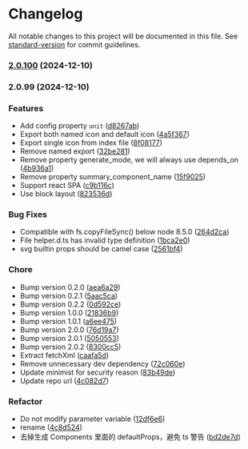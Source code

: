 # Changelog

All notable changes to this project will be documented in this file. See [standard-version](https://github.com/conventional-changelog/standard-version) for commit guidelines.

### [2.0.100](https://github.com/iconfont-cli/react-iconfont-cli/compare/v2.0.99...v2.0.100) (2024-12-10)

### 2.0.99 (2024-12-10)


### Features

* Add config property `unit` ([d8267ab](https://github.com/iconfont-cli/react-iconfont-cli/commit/d8267ab5c573b03d7b29d23bb69635f105e5a53d))
* Export both named icon and default icon ([4a5f367](https://github.com/iconfont-cli/react-iconfont-cli/commit/4a5f367938e467be3a7d0e36e48395ece3ab7855))
* Export single icon from index file ([8f08177](https://github.com/iconfont-cli/react-iconfont-cli/commit/8f08177b1909dc7052985b11bf6b969a1919eb21))
* Remove named export ([32be281](https://github.com/iconfont-cli/react-iconfont-cli/commit/32be281343ed62235931ee0624ac6709035e1515))
* Remove property generate_mode, we will always use depends_on ([4b936a1](https://github.com/iconfont-cli/react-iconfont-cli/commit/4b936a1029a4dd8ce24b837a04afb5f2805e38cf))
* Remove property summary_component_name ([15f9025](https://github.com/iconfont-cli/react-iconfont-cli/commit/15f90259154e4fca5eb976d70e73dbaee8c23349))
* Support react SPA ([c9b116c](https://github.com/iconfont-cli/react-iconfont-cli/commit/c9b116cdec9fcf84e08d010817f0cab18652e371))
* Use block layout ([823536d](https://github.com/iconfont-cli/react-iconfont-cli/commit/823536d265e9ce5aebf8b3afc9eb1bbec467d69b))


### Bug Fixes

* Compatible with fs.copyFileSync() below node 8.5.0 ([264d2ca](https://github.com/iconfont-cli/react-iconfont-cli/commit/264d2caff7b5ea751a22ffb7d0ebf76f9c425a8a))
* File helper.d.ts has invalid type definition ([1bca2e0](https://github.com/iconfont-cli/react-iconfont-cli/commit/1bca2e055d81c999bf7119fc8708e6701f0e1c68))
* svg builtin props should be camel case ([2561bf4](https://github.com/iconfont-cli/react-iconfont-cli/commit/2561bf48d94d68425c9a45148dcb08a51175b453))


### Chore

* Bump version 0.2.0 ([aea6a29](https://github.com/iconfont-cli/react-iconfont-cli/commit/aea6a2927d6c2cbaf8a173a6c7ec31e828c66d11))
* Bump version 0.2.1 ([5aac5ca](https://github.com/iconfont-cli/react-iconfont-cli/commit/5aac5ca0880a75851d32a0e6aad4414b3323b3ba))
* Bump version 0.2.2 ([0d592ce](https://github.com/iconfont-cli/react-iconfont-cli/commit/0d592ceacb230ef272d51d497be2ec377b0965ff))
* Bump version 1.0.0 ([21836b9](https://github.com/iconfont-cli/react-iconfont-cli/commit/21836b9596d6bb231c9c2afabf111790a41e5eec))
* Bump version 1.0.1 ([a6ee475](https://github.com/iconfont-cli/react-iconfont-cli/commit/a6ee475a376df2513683bb34cc3001a3c5c6fa95))
* Bump version 2.0.0 ([76d19a7](https://github.com/iconfont-cli/react-iconfont-cli/commit/76d19a77bdfe327b266c6e31ee89ee20dd628b62))
* Bump version 2.0.1 ([5050553](https://github.com/iconfont-cli/react-iconfont-cli/commit/505055385a073da25cb6249e3a737d0279835696))
* Bump version 2.0.2 ([8300cc5](https://github.com/iconfont-cli/react-iconfont-cli/commit/8300cc518c3d3868a45ab08f06f9f33f68ace8ce))
* Extract fetchXml ([caafa5d](https://github.com/iconfont-cli/react-iconfont-cli/commit/caafa5daf6f00dd924989e6017942f0b336fd670))
* Remove unnecessary dev dependency ([72c060e](https://github.com/iconfont-cli/react-iconfont-cli/commit/72c060e425e666600a4575b81716723b0a579467))
* Update minimist for security reason ([83b49de](https://github.com/iconfont-cli/react-iconfont-cli/commit/83b49dea09982ce980809748a19cbdd3ada5229e))
* Update repo url ([4c082d7](https://github.com/iconfont-cli/react-iconfont-cli/commit/4c082d7a98bc5e368cd55c2ec3a01e45e743cc7a))


### Refactor

* Do not modify parameter variable ([12df6e6](https://github.com/iconfont-cli/react-iconfont-cli/commit/12df6e666aa7dff2c1d698ae015d386123dc3b7a))
* rename ([4c8d524](https://github.com/iconfont-cli/react-iconfont-cli/commit/4c8d524bdfc1e474623bcf8cd125ff1070af21e4))
* 去掉生成 Components 里面的 defaultProps，避免 ts 警告 ([bd2de7d](https://github.com/iconfont-cli/react-iconfont-cli/commit/bd2de7d474eca458b006883d68fe4f1af9c0ac8a))
